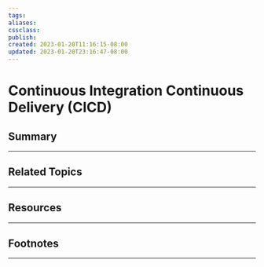 ```yaml
---
tags:
aliases:
cssclass:
publish:
created: 2023-01-20T11:16:15-08:00
updated: 2023-01-20T23:16:47-08:00
---
```

# Continuous Integration Continuous Delivery (CICD)

## Summary

---

## Related Topics

---

## Resources

---

## Footnotes

---